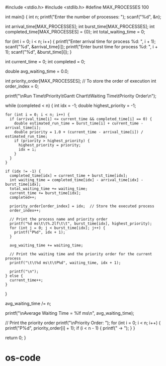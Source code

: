#include <stdio.h>
#include <stdlib.h>
#define MAX_PROCESSES 100

int main() {
  int n;
  printf("Enter the number of processes: ");
  scanf("%d", &n);

  int arrival_time[MAX_PROCESSES];
  int burst_time[MAX_PROCESSES];
  int completed_time[MAX_PROCESSES] = {0};
  int total_waiting_time = 0;

  for (int i = 0; i < n; i++) {
    printf("Enter arrival time for process %d: ", i + 1);
    scanf("%d", &arrival_time[i]);
    printf("Enter burst time for process %d: ", i + 1);
    scanf("%d", &burst_time[i]);
  }

  int current_time = 0;
  int completed = 0;

  double avg_waiting_time = 0.0;

  int priority_order[MAX_PROCESSES];  // To store the order of execution
  int order_index = 0;

  printf("\nRun Time\tPriority\tGantt Chart\tWaiting Time\tPriority Order\n");

  while (completed < n) {
    int idx = -1;
    double highest_priority = -1;

    for (int i = 0; i < n; i++) {
      if (arrival_time[i] <= current_time && completed_time[i] == 0) {
        double estimated_run_time = burst_time[i] + current_time - arrival_time[i];
        double priority = 1.0 + (current_time - arrival_time[i]) / estimated_run_time;
        if (priority > highest_priority) {
          highest_priority = priority;
          idx = i;
        }
      }
    }

    if (idx != -1) {
      completed_time[idx] = current_time + burst_time[idx];
      int waiting_time = completed_time[idx] - arrival_time[idx] - burst_time[idx];
      total_waiting_time += waiting_time;
      current_time += burst_time[idx];
      completed++;

      priority_order[order_index] = idx;  // Store the executed process
      order_index++;

      // Print the process name and priority order
      printf("%d ms\t\t%.2lf\t\t", burst_time[idx], highest_priority);
      for (int j = 0; j < burst_time[idx]; j++) {
        printf("P%d", idx + 1);
      }

      avg_waiting_time += waiting_time;

      // Print the waiting time and the priority order for the current process
      printf("\t\t%d ms\t\tP%d", waiting_time, idx + 1);

      printf("\n");
    } else {
      current_time++;
    }
  }

  avg_waiting_time /= n;

  printf("\nAverage Waiting Time = %lf ms\n", avg_waiting_time);

  // Print the priority order
  printf("\nPriority Order: ");
  for (int i = 0; i < n; i++) {
    printf("P%d", priority_order[i] + 1);
    if (i < n - 1) {
      printf(" -> ");
    }
  }

  return 0;
}
# os-code
